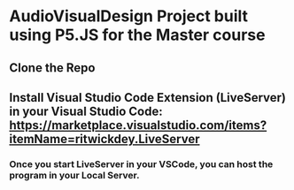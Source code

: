 # AudioVisualDesign Project built using P5.JS for the Master course
## Clone the Repo
## Install Visual Studio Code Extension (LiveServer) in your Visual Studio Code: https://marketplace.visualstudio.com/items?itemName=ritwickdey.LiveServer

### Once you start LiveServer in your VSCode, you can host the program in your Local Server.
